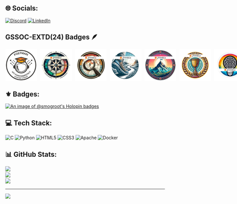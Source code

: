 
## 🌐 Socials:
[![Discord](https://img.shields.io/badge/Discord-%237289DA.svg?logo=discord&logoColor=white)](https://discord.com/users/886517832131686471) [![LinkedIn](https://img.shields.io/badge/LinkedIn-%230077B5.svg?logo=linkedin&logoColor=white)](https://linkedin.com/in/smogshashank) 

## GSSOC-EXTD(24) Badges 🪶
<div style='display:flex; align-items:center; gap: 10px;' align='center'>
<img src="https://github.com/girlscript/girlscript-gssoc-ext24/blob/prod/public/badges/postman.png?raw=true" width="100px" height="100px" />
  <img src="https://github.com/girlscript/girlscript-gssoc-ext24/blob/prod/public/badges/1.png?raw=true" width="100px" height="100px" />
  <img src="https://github.com/girlscript/girlscript-gssoc-ext24/blob/prod/public/badges/2.png?raw=true" width="100px" height="100px" />
  <img src="https://github.com/girlscript/girlscript-gssoc-ext24/blob/prod/public/badges/3.png?raw=true" width="100px" height="100px" />
  <img src="https://github.com/girlscript/girlscript-gssoc-ext24/blob/prod/public/badges/4.png?raw=true" width="100px" height="100px" />
  <img src="https://github.com/girlscript/girlscript-gssoc-ext24/blob/prod/public/badges/5.png?raw=true" width="100px" height="100px" />
  <img src="https://github.com/girlscript/girlscript-gssoc-ext24/blob/prod/public/badges/6.png?raw=true" width="100px" height="100px" />
</div>

## ⚜️ Badges:
[![An image of @smogroot's Holopin badges](https://holopin.me/smogroot)](https://holopin.io/@smogroot)

## 💻 Tech Stack:
![C](https://img.shields.io/badge/c-%2300599C.svg?style=plastic&logo=c&logoColor=white) ![Python](https://img.shields.io/badge/python-3670A0?style=plastic&logo=python&logoColor=ffdd54) ![HTML5](https://img.shields.io/badge/html5-%23E34F26.svg?style=plastic&logo=html5&logoColor=white) ![CSS3](https://img.shields.io/badge/css3-%231572B6.svg?style=plastic&logo=css3&logoColor=white) ![Apache](https://img.shields.io/badge/apache-%23D42029.svg?style=plastic&logo=apache&logoColor=white) ![Docker](https://img.shields.io/badge/docker-%230db7ed.svg?style=plastic&logo=docker&logoColor=white)

## 📊 GitHub Stats:
![](https://github-readme-stats.vercel.app/api?username=smog-root&theme=radical&hide_border=false&include_all_commits=true&count_private=false)<br/>
![](https://github-readme-streak-stats.herokuapp.com/?user=smog-root&theme=radical&hide_border=false)<br/>
![](https://github-readme-stats.vercel.app/api/top-langs/?username=smog-root&theme=radical&hide_border=false&include_all_commits=true&count_private=false&layout=compact)

---
[![](https://visitcount.itsvg.in/api?id=smog-root&icon=0&color=0)](https://visitcount.itsvg.in)

